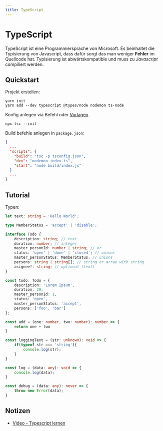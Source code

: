 ```yaml
---
title: TypeScript
---
```


# TypeScript

TypeScript ist eine Programmiersprache von Microsoft. Es beinhaltet die Typisierung von Javascript, dass dafür sorgt das man weniger **Fehler** im Quellcode hat. Typisierung ist abwärtskompatible und muss zu *Javascript* compiliert werden.

## Quickstart

Projekt erstellen:
```shell
yarn init
yarn add --dev typescript @types/node nodemon ts-node
```

Konfig anlegen via Befehl oder [Vorlagen](https://github.com/tsconfig/bases#node-16-tsconfigjson)
```shell
npx tsc --init
```

Build befehle anlegen in `package.json`:
```json
{
  ...
  "scripts": {
    "build": "tsc -p tsconfig.json",
    "dev": "nodemon index.ts",
    "start": "node build/index.js"
  }
  ...
}
```

## Tutorial

Typen:
```typescript
let text: string = 'Hello World';

type MemberStatus = 'accept' | 'disable';

interface Todo {
    description: string; // text
    duration: number; // integer
    master_personId: number | string; // or
    status: 'open' | 'done' | 'closed'; // unions
    master_personStatus: MemberStatus; // unions
    persons: string | string[]; // string or array with string
    asignee?: string; // optional (text)
}

const todo: Todo = {
    description: 'Lorem Ipsum',
    duration: 20,
    master_personId: 1,
    status: 'open',
    master_personStatus: 'accept',
    persons: ['foo', 'bar']
};

const add = (one: number, two: number): number => {
    return one + two
}

const loggingText = (str: unknown): void => {
    if(typeof str === 'string'){
        console.log(str);
    }
}

const log = (data: any): void => {
    console.log(data);
}

const debug = (data: any): never => {
    throw new Error(data);
}
```

## Notizen

* [Video - Typescript lernen](https://www.youtube.com/watch?v=_CaGUZNEobk)
